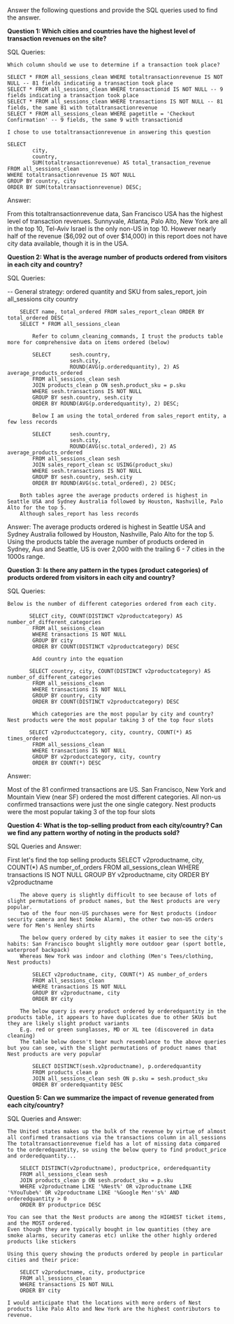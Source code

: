 Answer the following questions and provide the SQL queries used to find the answer.

    
**Question 1: Which cities and countries have the highest level of transaction revenues on the site?**


SQL Queries:

    Which column should we use to determine if a transaction took place?

	SELECT * FROM all_sessions_clean WHERE totaltransactionrevenue IS NOT NULL -- 81 fields indicating a transaction took place
	SELECT * FROM all_sessions_clean WHERE transactionid IS NOT NULL -- 9 fields indicating a transaction took place
	SELECT * FROM all_sessions_clean WHERE transactions IS NOT NULL -- 81 fields, the same 81 with totaltransactionrevenue
	SELECT * FROM all_sessions_clean WHERE pagetitle = 'Checkout Confirmation' -- 9 fields, the same 9 with transactionid

	I chose to use totaltransactionrevenue in answering this question
		
	SELECT 	
			city, 
			country, 
			SUM(totaltransactionrevenue) AS total_transaction_revenue
	FROM all_sessions_clean 
	WHERE totaltransactionrevenue IS NOT NULL
	GROUP BY country, city
	ORDER BY SUM(totaltransactionrevenue) DESC;



Answer:

From this totaltransactionrevenue data, San Francisco USA has the highest level of transaction revenues. 
Sunnyvale, Atlanta, Palo Alto, New York are all in the top 10, Tel-Aviv Israel is the only non-US in top 10.
However nearly half of the revenue ($6,092 out of over $14,000) in this report does not have city data available, though it is in the USA.


**Question 2: What is the average number of products ordered from visitors in each city and country?**


SQL Queries:

-- General strategy: ordered quantity and SKU from sales_report, join all_sessions city country

		SELECT name, total_ordered FROM sales_report_clean ORDER BY total_ordered DESC
		SELECT * FROM all_sessions_clean
	
			Refer to column_cleaning_commands, I trust the products table more for comprehensive data on items ordered (below)
			
			SELECT 		sesh.country, 
						sesh.city, 
						ROUND(AVG(p.orderedquantity), 2) AS average_products_ordered
			FROM all_sessions_clean sesh
			JOIN products_clean p ON sesh.product_sku = p.sku
			WHERE sesh.transactions IS NOT NULL
			GROUP BY sesh.country, sesh.city
			ORDER BY ROUND(AVG(p.orderedquantity), 2) DESC;
	
			Below I am using the total_ordered from sales_report entity, a few less records
	
			SELECT 		sesh.country, 
						sesh.city, 
						ROUND(AVG(sc.total_ordered), 2) AS average_products_ordered
			FROM all_sessions_clean sesh
			JOIN sales_report_clean sc USING(product_sku)
			WHERE sesh.transactions IS NOT NULL
			GROUP BY sesh.country, sesh.city
			ORDER BY ROUND(AVG(sc.total_ordered), 2) DESC;

        Both tables agree the average products ordered is highest in Seattle USA and Sydney Australia followed by Houston, Nashville, Palo Alto for the top 5.
		Although sales_report has less records

Answer: The average products ordered is highest in Seattle USA and Sydney Australia followed by Houston, Nashville, Palo Alto for the top 5. Using the products table the average number of products ordered in Sydney, Aus and Seattle, US is over 2,000 with the trailing 6 - 7 cities in the 1000s range.



**Question 3: Is there any pattern in the types (product categories) of products ordered from visitors in each city and country?**


SQL Queries:

    Below is the number of different categories ordered from each city. 
			
           SELECT city, COUNT(DISTINCT v2productcategory) AS number_of_different_categories
			FROM all_sessions_clean
			WHERE transactions IS NOT NULL
			GROUP BY city
			ORDER BY COUNT(DISTINCT v2productcategory) DESC
					
			Add country into the equation 
			
           SELECT country, city, COUNT(DISTINCT v2productcategory) AS number_of_different_categories
			FROM all_sessions_clean
			WHERE transactions IS NOT NULL
			GROUP BY country, city
			ORDER BY COUNT(DISTINCT v2productcategory) DESC
					
			Which categories are the most popular by city and country? Nest products were the most popular taking 3 of the top four slots
			
           SELECT v2productcategory, city, country, COUNT(*) AS times_ordered
			FROM all_sessions_clean
			WHERE transactions IS NOT NULL
			GROUP BY v2productcategory, city, country
			ORDER BY COUNT(*) DESC


Answer:

Most of the 81 confirmed transactions are US. San Francisco, New York and Mountain View (near SF) ordered the most different categories. All non-us confirmed transactions were just the one single category. Nest products were the most popular taking 3 of the top four slots


**Question 4: What is the top-selling product from each city/country? Can we find any pattern worthy of noting in the products sold?**


SQL Queries and Answer:

First let's find the top selling products
			SELECT v2productname, city, COUNT(*) AS number_of_orders
			FROM all_sessions_clean
			WHERE transactions IS NOT NULL
			GROUP BY v2productname, city
			ORDER BY v2productname

		The above query is slightly difficult to see because of lots of slight permutations of product names, but the Nest products are very popular.
		two of the four non-US purchases were for Nest products (indoor security camera and Nest Smoke Alarm), the other two non-US orders were for Men's Henley shirts

		The below query ordered by city makes it easier to see the city's habits: San Francisco bought slightly more outdoor gear (sport bottle, waterproof backpack)
		Whereas New York was indoor and clothing (Men's Tees/clothing, Nest products)
					
			SELECT v2productname, city, COUNT(*) AS number_of_orders
			FROM all_sessions_clean
			WHERE transactions IS NOT NULL
			GROUP BY v2productname, city
			ORDER BY city
					
		The below query is every product ordered by orderedquantity in the products table, it appears to have duplicates due to other SKUs but they are likely slight product variants
		E.g. red or green sunglasses, MD or XL tee (discovered in data cleaning)
		The table below doesn't bear much resemblance to the above queries but you can see, with the slight permutations of product names that Nest products are very popular
					
			SELECT DISTINCT(sesh.v2productname), p.orderedquantity 
			FROM products_clean p
			JOIN all_sessions_clean sesh ON p.sku = sesh.product_sku
			ORDER BY orderedquantity DESC




**Question 5: Can we summarize the impact of revenue generated from each city/country?**

SQL Queries and Answer:

    The United states makes up the bulk of the revenue by virtue of almost all confirmed transactions via the transactions column in all_sessions
	The totaltransactionrevenue field has a lot of missing data compared to the orderedquantity, so using the below query to find product_price and orderedquantity...

		SELECT DISTINCT(v2productname), productprice, orderedquantity
		FROM all_sessions_clean sesh
		JOIN products_clean p ON sesh.product_sku = p.sku
		WHERE v2productname LIKE '%Nest%' OR v2productname LIKE '%YouTube%' OR v2productname LIKE '%Google Men''s%' AND orderedquantity > 0
		ORDER BY productprice DESC

	You can see that the Nest products are among the HIGHEST ticket items, and the MOST ordered.
    Even though they are typically bought in low quantities (they are smoke alarms, security cameras etc) unlike the other highly ordered products like stickers

	Using this query showing the products ordered by people in particular cities and their price:

		SELECT v2productname, city, productprice
		FROM all_sessions_clean
		WHERE transactions IS NOT NULL
		ORDER BY city
	
	I would anticipate that the locations with more orders of Nest products like Palo Alto and New York are the highest contributors to revenue.


